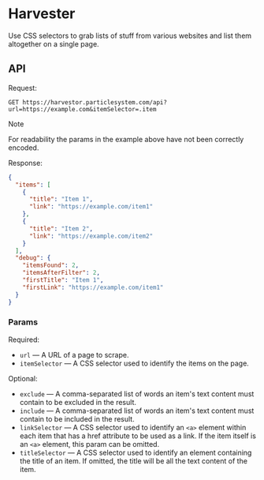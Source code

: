 # Harvester

Use CSS selectors to grab lists of stuff from various websites and list them altogether on a single
page.

## API

Request:

```
GET https://harvestor.particlesystem.com/api?url=https://example.com&itemSelector=.item
```

> [!NOTE]
> For readability the params in the example above have not been correctly encoded.

Response:

```json
{
  "items": [
    {
      "title": "Item 1",
      "link": "https://example.com/item1"
    },
    {
      "title": "Item 2",
      "link": "https://example.com/item2"
    }
  ],
  "debug": {
    "itemsFound": 2,
    "itemsAfterFilter": 2,
    "firstTitle": "Item 1",
    "firstLink": "https://example.com/item1"
  }
}
```

### Params

Required:

- `url` — A URL of a page to scrape.
- `itemSelector` — A CSS selector used to identify the items on the page.

Optional:

- `exclude` — A comma-separated list of words an item's text content must contain to be excluded in
  the result.
- `include` — A comma-separated list of words an item's text content must contain to be included in
  the result.
- `linkSelector` — A CSS selector used to identify an `<a>` element within each item that has a href
  attribute to be used as a link. If the item itself is an `<a>` element, this param can be omitted.
- `titleSelector` — A CSS selector used to identify an element containing the title of an item. If
  omitted, the title will be all the text content of the item.
